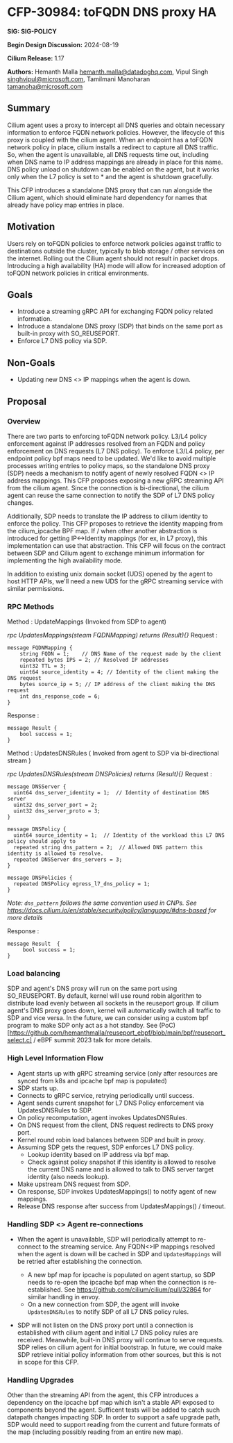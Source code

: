 # CFP-30984: toFQDN DNS proxy HA

**SIG: SIG-POLICY**

**Begin Design Discussion:** 2024-08-19

**Cilium Release:** 1.17

**Authors:** Hemanth Malla <hemanth.malla@datadoghq.com>, Vipul Singh <singhvipul@microsoft.com>, Tamilmani Manoharan <tamanoha@microsoft.com>

## Summary

Cilium agent uses a proxy to intercept all DNS queries and obtain necessary information to enforce FQDN network policies. However, the lifecycle of this proxy is coupled with the cilium agent. When an endpoint has a toFQDN network policy in place, cilium installs a redirect to capture all DNS traffic. So, when the agent is unavailable, all DNS requests time out, including when DNS name to IP address mappings are already in place for this name. DNS policy unload on shutdown can be enabled on the agent, but it works only when the L7 policy is set to * and the agent is shutdown gracefully.

This CFP introduces a standalone DNS proxy that can run alongside the Cilium agent, which should eliminate hard dependency for names that already have policy map entries in place.

## Motivation

Users rely on toFQDN policies to enforce network policies against traffic to destinations outside the cluster, typically to blob storage / other services on the internet. Rolling out the Cilium agent should not result in packet drops. Introducing a high availability (HA) mode will allow for increased adoption of toFQDN network policies in critical environments.

## Goals

* Introduce a streaming gRPC API for exchanging FQDN policy related information.
* Introduce a standalone DNS proxy (SDP) that binds on the same port as built-in proxy with SO_REUSEPORT.
* Enforce L7 DNS policy via SDP.

## Non-Goals

* Updating new DNS <> IP mappings when the agent is down.

## Proposal

### Overview

There are two parts to enforcing toFQDN network policy. L3/L4 policy enforcement against IP addresses resolved from an FQDN and policy enforcement on DNS requests (L7 DNS policy). To enforce L3/L4 policy, per endpoint policy bpf maps need to be updated. We'd like to avoid multiple processes writing entries to policy maps, so the standalone DNS proxy (SDP) needs a mechanism to notify agent of newly resolved FQDN <> IP address mappings. This CFP proposes exposing a new gRPC streaming API from the cilium agent. Since the connection is bi-directional, the cilium agent can reuse the same connection to notify the SDP of L7 DNS policy changes.

Additionally, SDP needs to translate the IP address to cilium identity to enforce the policy. This CFP proposes to retrieve the identity mapping from the cilium_ipcache BPF map. If / when other another abstraction is introduced for getting IP<->Identity mappings (for ex, in L7 proxy), this implementation can use that abstraction. This CFP will focus on the contract between SDP and Cilium agent to exchange minimum information for implementing the high availability mode.

In addition to existing unix domain socket (UDS) opened by the agent to host HTTP APIs, we'll need a new UDS for the gRPC streaming service with similar permissions. 

### RPC Methods

Method : UpdateMappings (Invoked from SDP to agent)

_rpc UpdatesMappings(steam FQDNMapping) returns (Result){}_
Request :
```
message FQDNMapping {
    string FQDN = 1;    // DNS Name of the request made by the client
    repeated bytes IPS = 2; // Resolved IP addresses
    uint32 TTL = 3;
    uint64 source_identity = 4; // Identity of the client making the DNS request
    bytes source_ip = 5; // IP address of the client making the DNS request
    int dns_response_code = 6;
}
```
Response :
```
message Result {
    bool success = 1;
}
```

Method : UpdatesDNSRules ( Invoked from agent to SDP via bi-directional stream )

_rpc UpdatesDNSRules(stream DNSPolicies) returns (Result){}_
Request :
```
message DNSServer {
  uint64 dns_server_identity = 1;  // Identity of destination DNS server
  uint32 dns_server_port = 2;
  uint32 dns_server_proto = 3;
}

message DNSPolicy {
  uint64 source_identity = 1;  // Identity of the workload this L7 DNS policy should apply to
  repeated string dns_pattern = 2;  // Allowed DNS pattern this identity is allowed to resolve.
  repeated DNSServer dns_servers = 3;
}

message DNSPolicies {
  repeated DNSPolicy egress_l7_dns_policy = 1;
}

```

*Note: `dns_pattern` follows the same convention used in CNPs. See https://docs.cilium.io/en/stable/security/policy/language/#dns-based for more details*

Response :
```
message Result  {
     bool success = 1;
}
```

### Load balancing

SDP and agent's DNS proxy will run on the same port using SO_REUSEPORT. By default, kernel will use round robin algorithm to distribute load evenly between all sockets in the reuseport group. If cilium agent's DNS proxy goes down, kernel will automatically switch all traffic to SDP and vice versa. In the future, we can consider using a custom bpf program to make SDP only act as a hot standby. See (PoC)[https://github.com/hemanthmalla/reuseport_ebpf/blob/main/bpf/reuseport_select.c] / eBPF summit 2023 talk for more details.


### High Level Information Flow

* Agent starts up with gRPC streaming service (only after resources are synced from k8s and ipcache bpf map is populated)
* SDP starts up.
* Connects to gRPC service, retrying periodically until success.
* Agent sends current snapshot for L7 DNS Policy enforcement via UpdatesDNSRules to SDP.
* On policy recomputation,  agent invokes UpdatesDNSRules.
* On DNS request from the client, DNS request redirects to DNS proxy port.
* Kernel round robin load balances between SDP and built in proxy.
* Assuming SDP gets the request, SDP enforces L7 DNS policy.
  * Lookup identity based on IP address via bpf map.
  * Check against policy snapshot if this identity is allowed to resolve the current DNS name and is allowed to talk to DNS server target identity (also needs lookup).
* Make upstream DNS request from SDP.
* On response, SDP invokes UpdatesMappings() to notify agent of new mappings.
* Release DNS response after success from  UpdatesMappings() / timeout.

### Handling SDP <> Agent re-connections

* When the agent is unavailable, SDP will periodically attempt to re-connect to the streaming service. Any FQDN<>IP mappings resolved when the agent is down will be cached in SDP and `UpdatesMappings` will be retried after establishing the connection.
  * A new bpf map for ipcache is populated on agent startup, so SDP needs to re-open the ipcache bpf map when the connection is re-established. See https://github.com/cilium/cilium/pull/32864 for similar handling in envoy.
  * On a new connection from SDP, the agent will invoke `UpdatesDNSRules` to notify SDP of all L7 DNS policy rules.

* SDP will not listen on the DNS proxy port until a connection is established with cilium agent and initial L7 DNS policy rules are received. Meanwhile, built-in DNS proxy will continue to serve requests. SDP relies on cilium agent for initial bootstrap. In future, we could make SDP retrieve initial policy information from other sources, but this is not in scope for this CFP.

### Handling Upgrades

Other than the streaming API from the agent, this CFP introduces a dependency on the ipcache bpf map which isn't a stable API exposed to components beyond the agent. Sufficent tests will be added to catch such datapath changes impacting SDP. In order to support a safe upgrade path, SDP would need to support reading from the current and future formats of the map (including possibly reading from an entire new map).
